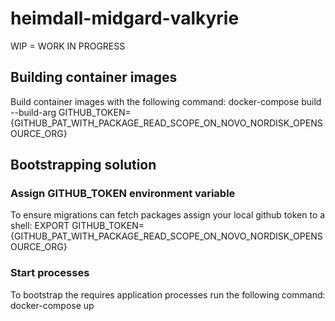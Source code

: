 # heimdall-midgard-valkyrie
WIP = WORK IN PROGRESS

## Building container images
Build container images with the following command: docker-compose build --build-arg GITHUB_TOKEN={GITHUB_PAT_WITH_PACKAGE_READ_SCOPE_ON_NOVO_NORDISK_OPENSOURCE_ORG}

## Bootstrapping solution

### Assign GITHUB_TOKEN environment variable

To ensure migrations can fetch packages assign your local github token to a shell: EXPORT GITHUB_TOKEN={GITHUB_PAT_WITH_PACKAGE_READ_SCOPE_ON_NOVO_NORDISK_OPENSOURCE_ORG}

### Start processes

To bootstrap the requires application processes run the following command: docker-compose up